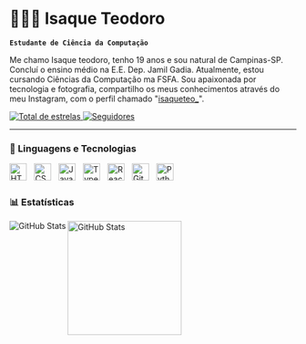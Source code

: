 # 👨🏾‍💻 Isaque Teodoro

**`Estudante de Ciência da Computação`**

Me chamo Isaque teodoro, tenho 19 anos e sou natural de Campinas-SP. Concluí o ensino médio na E.E. Dep. Jamil Gadia. Atualmente, estou cursando Ciências da Computação ma FSFA. Sou apaixonada por tecnologia e fotografia, compartilho os meus conhecimentos através do meu Instagram, com o perfil chamado "[isaqueteo_](https://www.instagram.com/isaqueteo_/)".

<p align="left">
    <a href="https://github.com/NeegoVeio?tab=repositories&sort=stargazers">
        <img 
            alt="Total de estrelas" 
            title="Total de estrelas GitHub" 
            src="https://custom-icon-badges.demolab.com/github/stars/NeegoVeio?color=55960c&style=for-the-badge&labelColor=488207&logo=star&label=estrelas"
        />
    </a>
    <a href="https://github.com/NeegoVeio?tab=followers">
        <img 
            alt="Seguidores" 
            title="Me siga no GitHub" 
            src="https://custom-icon-badges.demolab.com/github/followers/NeegoVeio?color=236ad3&labelColor=1155ba&style=for-the-badge&logo=github&label=Seguidores&logoColor=white"
        />
    </a>
</p>

---

### 🤖 Linguagens e Tecnologias

<img 
    align="left" 
    alt="HTML"
    title="HTML" 
    width="30px" 
    style="padding-right: 10px;" 
    src="https://cdn.jsdelivr.net/gh/devicons/devicon@latest/icons/html5/html5-original.svg" 
/>
<img 
    align="left" 
    alt="CSS" 
    title="CSS"
    width="30px" 
    style="padding-right: 10px;" 
    src="https://cdn.jsdelivr.net/gh/devicons/devicon@latest/icons/css3/css3-original.svg" 
/>
<img 
    align="left" 
    alt="JavaScript" 
    title="JavaScript"
    width="30px" 
    style="padding-right: 10px;" 
    src="https://cdn.jsdelivr.net/gh/devicons/devicon@latest/icons/javascript/javascript-original.svg" 
/>
<img 
    align="left" 
    alt="TypeScript"
    title="TypeScript" 
    width="30px" 
    style="padding-right: 10px;" 
    src="https://cdn.jsdelivr.net/gh/devicons/devicon@latest/icons/typescript/typescript-original.svg" 
/>
<img 
    align="left" 
    alt="React"
    title="React" 
    width="30px" 
    style="padding-right: 10px;" 
    src="https://cdn.jsdelivr.net/gh/devicons/devicon@latest/icons/react/react-original.svg" 
/>
<img 
    align="left" 
    alt="Git" 
    title="Git"
    width="30px" 
    style="padding-right: 10px;" 
    src="https://cdn.jsdelivr.net/gh/devicons/devicon@latest/icons/git/git-original.svg" 
/>
<img 
    align="left" 
    alt="Python" 
    title="Python"
    width="30px" 
    style="padding-right: 10px;" 
    src="https://cdn.jsdelivr.net/gh/devicons/devicon@latest/icons/python/python-original.svg" 
/>

<br/>
<br/>

### 📊 Estatísticas

<p>
 <img align="left" alt="GitHub Stats" height="200" src="https://camo.githubusercontent.com/22980daa39371e7bca49e0a9f0dc3715d75655c941d1cca8cbf468cb1f788370/68747470733a2f2f6769746875622d726561646d652d73746174732e76657263656c2e6170702f6170693f757365726e616d653d4e6565676f5665696f2673686f775f69636f6e733d74727565267468656d653d746f6b796f6e6967687426696e636c7564655f616c6c5f636f6d6d6974733d74727565266c6f63616c653d70742d6272" data-canonical-src="https://github-readme-stats.vercel.app/api?username=NeegoVeio&amp;show_icons=true&amp;theme=tokyonight&amp;include_all_commits=true&amp;locale=pt-br" style="max-width: 100%; height: auto; max-height: 200px;">
<img 
   <img align="left"
     alt="GitHub Stats"
     height="200"
     src="https://github-readme-stats.vercel.app/api/top-langs/?username=NeegoVeio&theme=tokyonight&layout=compact&custom_title=Tecnologias&langs_count=9">

